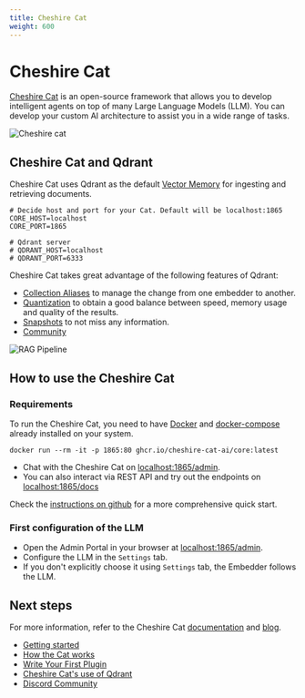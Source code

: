 ```yaml
---
title: Cheshire Cat
weight: 600
---
```


# Cheshire Cat

[Cheshire Cat](https://cheshirecat.ai/) is an open-source framework that allows you to develop intelligent agents on top of many Large Language Models (LLM). You can develop your custom AI architecture to assist you in a wide range of tasks.

![Cheshire cat](/documentation/integrations/cheshire-cat/cat.jpg)

## Cheshire Cat and Qdrant

Cheshire Cat uses Qdrant as the default [Vector Memory](https://cheshire-cat-ai.github.io/docs/conceptual/memory/vector_memory/) for ingesting and retrieving documents.

```
# Decide host and port for your Cat. Default will be localhost:1865
CORE_HOST=localhost
CORE_PORT=1865

# Qdrant server
# QDRANT_HOST=localhost
# QDRANT_PORT=6333
```

Cheshire Cat takes great advantage of the following features of Qdrant:
* [Collection Aliases](../../concepts/collections/#collection-aliases) to manage the change from one embedder to another.
* [Quantization](../../guides/quantization/) to obtain a good balance between speed, memory usage and quality of the results.
* [Snapshots](../../concepts/snapshots/) to not miss any information.
* [Community](https://discord.com/invite/tdtYvXjC4h)

![RAG Pipeline](/documentation/integrations/cheshire-cat/stregatto.jpg)

## How to use the Cheshire Cat

### Requirements
To run the Cheshire Cat, you need to have [Docker](https://docs.docker.com/engine/install/) and [docker-compose](https://docs.docker.com/compose/install/) already installed on your system.

```shell
docker run --rm -it -p 1865:80 ghcr.io/cheshire-cat-ai/core:latest
``` 

* Chat with the Cheshire Cat on [localhost:1865/admin](http://localhost:1865/admin).
* You can also interact via REST API and try out the endpoints on [localhost:1865/docs](http://localhost:1865/docs)

Check the [instructions on github](https://github.com/cheshire-cat-ai/core/blob/main/README.md) for a more comprehensive quick start.

### First configuration of the LLM

* Open the Admin Portal in your browser at [localhost:1865/admin](http://localhost:1865/admin).
* Configure the LLM in the `Settings` tab.
* If you don't explicitly choose it using `Settings` tab, the Embedder follows the LLM.

## Next steps

For more information, refer to the Cheshire Cat [documentation](https://cheshire-cat-ai.github.io/docs/) and [blog](https://cheshirecat.ai/blog/).

* [Getting started](https://cheshirecat.ai/hello-world/)
* [How the Cat works](https://cheshirecat.ai/how-the-cat-works/)
* [Write Your First Plugin](https://cheshirecat.ai/write-your-first-plugin/)
* [Cheshire Cat's use of Qdrant](https://cheshirecat.ai/dont-get-lost-in-vector-space/)
* [Discord Community](https://discord.com/invite/bHX5sNFCYU)
